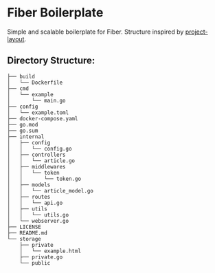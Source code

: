 # Fiber Boilerplate
Simple and scalable boilerplate for Fiber. Structure inspired by [project-layout](https://github.com/golang-standards/project-layout).

## Directory Structure:

```
├── build
│   └── Dockerfile
├── cmd
│   └── example
│       └── main.go
├── config
│   └── example.toml
├── docker-compose.yaml
├── go.mod
├── go.sum
├── internal
│   ├── config
│   │   └── config.go
│   ├── controllers
│   │   └── article.go
│   ├── middlewares
│   │   └── token
│   │       └── token.go
│   ├── models
│   │   └── article_model.go
│   ├── routes
│   │   └── api.go
│   ├── utils
│   │   └── utils.go
│   └── webserver.go
├── LICENSE
├── README.md
└── storage
    ├── private
    │   └── example.html
    ├── private.go
    └── public
```